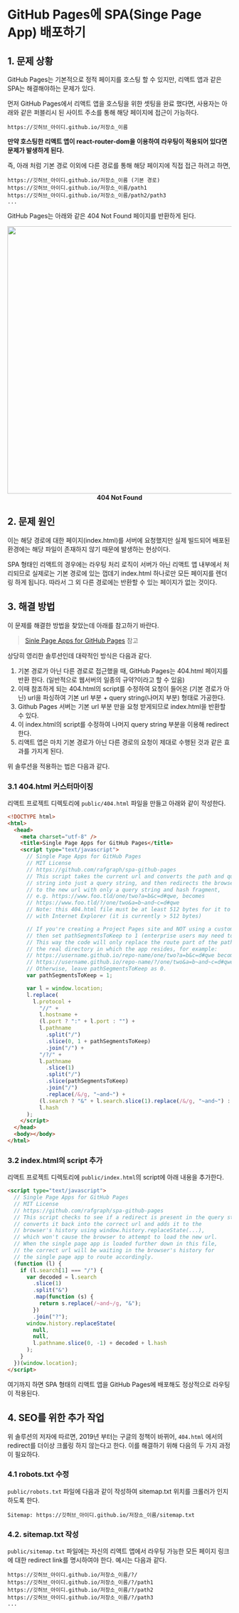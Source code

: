 # GitHub Pages에 SPA(Singe Page App) 배포하기

## 1. 문제 상황

GitHub Pages는 기본적으로 정적 페이지를 호스팅 할 수 있지만, 리액트 앱과 같은 SPA는 해결해야하는 문제가 있다.

먼저 GitHub Pages에서 리액트 앱을 호스팅을 위한 셋팅을 완료 했다면, 사용자는 아래와 같은 퍼블리시 된 사이트 주소를 통해 해당 페이지에 접근이 가능하다.

```
https://깃허브_아이디.github.io/저장소_이름
```

**만약 호스팅한 리액트 앱이 react-router-dom을 이용하여 라우팅이 적용되어 있다면 문제가 발생하게 된다.**

즉, 아래 처럼 기본 경로 이외에 다른 경로를 통해 해당 페이지에 직접 접근 하려고 하면,

```
https://깃허브_아이디.github.io/저장소_이름 (기본 경로)
https://깃허브_아이디.github.io/저장소_이름/path1
https://깃허브_아이디.github.io/저장소_이름/path2/path3
...
```

GitHub Pages는 아래와 같은 404 Not Found 페이지를 반환하게 된다.

<img width="600" src="/docs/assets/development/react/spa-github-pages/github-pages-404.JPG" />
<figcaption align="center">
  <b>404 Not Found</b>
</figcaption>

## 2. 문제 원인

이는 해당 경로에 대한 페이지(index.html)를 서버에 요청했지만 실제 빌드되어 배포된 환경에는 해당 파일이 존재하지 않기 때문에 발생하는 현상이다.

SPA 형태인 리액트의 경우에는 라우팅 처리 로직이 서버가 아닌 리액트 앱 내부에서 처리되므로 실제로는 기본 경로에 있는 껍데기 index.html 하나로만 모든 페이지를 렌더링 하게 됩니다. 따라서 그 외 다른 경로에는 반환할 수 있는 페이지가 없는 것이다.

## 3. 해결 방법

이 문제를 해결한 방법을 찾았는데 아래를 참고하기 바란다.

> [Sinle Page Apps for GitHub Pages](https://github.com/rafgraph/spa-github-pages#how-it-works) 참고

상당히 영리한 솔루션인데 대략적인 방식은 다음과 같다.

1. 기본 경로가 아닌 다른 경로로 접근했을 때, GitHub Pages는 404.html 페이지를 반환 한다. (일반적으로 웹서버의 일종의 규약?이라고 할 수 있음)
2. 이때 참조하게 되는 404.html의 script를 수정하여 요청이 들어온 (기본 경로가 아닌) url을 파싱하여 기본 url 부분 + query string(나머지 부분) 형태로 가공한다.
3. Github Pages 서버는 기본 url 부분 만을 요청 받게되므로 index.html을 반환할 수 있다.
4. 이 index.html의 script를 수정하여 나머지 query string 부분을 이용해 redirect 한다.
5. 리액트 앱은 마치 기본 경로가 아닌 다른 경로의 요청이 제대로 수행된 것과 같은 효과를 가지게 된다.

위 솔루션을 적용하는 법은 다음과 같다.

### 3.1 404.html 커스터마이징

리액트 프로젝트 디렉토리에 `public/404.html` 파일을 만들고 아래와 같이 작성한다.

```html
<!DOCTYPE html>
<html>
  <head>
    <meta charset="utf-8" />
    <title>Single Page Apps for GitHub Pages</title>
    <script type="text/javascript">
      // Single Page Apps for GitHub Pages
      // MIT License
      // https://github.com/rafgraph/spa-github-pages
      // This script takes the current url and converts the path and query
      // string into just a query string, and then redirects the browser
      // to the new url with only a query string and hash fragment,
      // e.g. https://www.foo.tld/one/two?a=b&c=d#qwe, becomes
      // https://www.foo.tld/?/one/two&a=b~and~c=d#qwe
      // Note: this 404.html file must be at least 512 bytes for it to work
      // with Internet Explorer (it is currently > 512 bytes)

      // If you're creating a Project Pages site and NOT using a custom domain,
      // then set pathSegmentsToKeep to 1 (enterprise users may need to set it to > 1).
      // This way the code will only replace the route part of the path, and not
      // the real directory in which the app resides, for example:
      // https://username.github.io/repo-name/one/two?a=b&c=d#qwe becomes
      // https://username.github.io/repo-name/?/one/two&a=b~and~c=d#qwe
      // Otherwise, leave pathSegmentsToKeep as 0.
      var pathSegmentsToKeep = 1;

      var l = window.location;
      l.replace(
        l.protocol +
          "//" +
          l.hostname +
          (l.port ? ":" + l.port : "") +
          l.pathname
            .split("/")
            .slice(0, 1 + pathSegmentsToKeep)
            .join("/") +
          "/?/" +
          l.pathname
            .slice(1)
            .split("/")
            .slice(pathSegmentsToKeep)
            .join("/")
            .replace(/&/g, "~and~") +
          (l.search ? "&" + l.search.slice(1).replace(/&/g, "~and~") : "") +
          l.hash
      );
    </script>
  </head>
  <body></body>
</html>
```

### 3.2 index.html의 script 추가

리액트 프로젝트 디렉토리에 `public/index.html`의 script에 아래 내용을 추가한다.

```html
<script type="text/javascript">
  // Single Page Apps for GitHub Pages
  // MIT License
  // https://github.com/rafgraph/spa-github-pages
  // This script checks to see if a redirect is present in the query string,
  // converts it back into the correct url and adds it to the
  // browser's history using window.history.replaceState(...),
  // which won't cause the browser to attempt to load the new url.
  // When the single page app is loaded further down in this file,
  // the correct url will be waiting in the browser's history for
  // the single page app to route accordingly.
  (function (l) {
    if (l.search[1] === "/") {
      var decoded = l.search
        .slice(1)
        .split("&")
        .map(function (s) {
          return s.replace(/~and~/g, "&");
        })
        .join("?");
      window.history.replaceState(
        null,
        null,
        l.pathname.slice(0, -1) + decoded + l.hash
      );
    }
  })(window.location);
</script>
```

여기까지 하면 SPA 형태의 리액트 앱을 GitHub Pages에 배포해도 정상적으로 라우팅이 적용된다.


## 4. SEO를 위한 추가 작업
위 솔루션의 저자에 따르면, 2019년 부터는 구글의 정책이 바뀌어, ```404.html``` 에서의 redirect를 더이상 크롤링 하지 않는다고 한다.
이를 해결하기 위해 다음의 두 가지 과정이 필요하다.

### 4.1 robots.txt 수정
`public/robots.txt` 파일에 다음과 같이 작성하여 sitemap.txt 위치를 크롤러가 인지하도록 한다.

```
Sitemap: https://깃허브_아이디.github.io/저장소_이름/sitemap.txt
```

### 4.2. sitemap.txt 작성
`public/sitemap.txt` 파일에는 자신의 리액트 앱에서 라우팅 가능한 모든 페이지 링크에 대한 redirect link를 명시하여야 한다.
예시는 다음과 같다.
```
https://깃허브_아이디.github.io/저장소_이름/?/
https://깃허브_아이디.github.io/저장소_이름/?/path1
https://깃허브_아이디.github.io/저장소_이름/?/path2
https://깃허브_아이디.github.io/저장소_이름/?/path3
...

```
